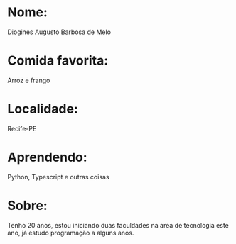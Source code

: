 # Nome: 
Diogines Augusto Barbosa de Melo

# Comida favorita: 
Arroz e frango

# Localidade: 
Recife-PE

# Aprendendo: 
Python, Typescript e outras coisas

# Sobre: 
Tenho 20 anos, estou iniciando duas faculdades na area de tecnologia este ano, já estudo programação a alguns anos.
